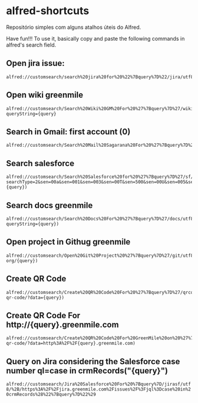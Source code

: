 # alfred-shortcuts
Repositório simples com alguns atalhos úteis do Alfred. 
 
Have fun!!! 
To use it, basically copy and paste the following commands in alfred's search field. 


## Open jira issue: 
```
alfred://customsearch/search%20jira%20for%20%22%7Bquery%7D%22/jira/utf8/noplus/https://jira.greenmile.com/browse/{query}
```

## Open wiki greenmile
```
alfred://customsearch/Search%20Wiki%20GM%20For%20%27%7Bquery%7D%27/wiki/utf8/plus/http://wiki.greenmile.com/dosearchsite.action?queryString={query}
```

## Search in Gmail: first account (0)
```
alfred://customsearch/Search%20Mail%20Sagarana%20For%20%27%7Bquery%7D%27/gmail/utf8/plus/https://mail.google.com/mail/u/0/#search/{query})
```

## Search salesforce 
```
alfred://customsearch/Search%20Salesforce%20for%20%27%7Bquery%7D%27/sf/utf8/noplus/https://na11.salesforce.com/_ui/search/ui/UnifiedSearchResults?searchType=2&sen=00a&sen=001&sen=003&sen=00T&sen=500&sen=00U&sen=005&sen=800&sen=00O&str={query})
```

## Search docs greenmile

```
alfred://customsearch/Search%20Docs%20For%20%27%7Bquery%7D%27/docs/utf8/noplus/http://docs.greenmile.com/dosearchsite.action?queryString={query})
```

## Open project in Githug greenmile
```
alfred://customsearch/Open%20Git%20Project%20%27%7Bquery%7D%27/git/utf8/noplus/https://github.com/greenmilellc-org/{query})
```

## Create QR Code
```
alfred://customsearch/Create%20QR%20Code%20For%20%27%7Bquery%7D%27/qrcode/utf8/noplus/https://api.qrserver.com/v1/create-qr-code/?data={query})
```

## Create QR Code For http://{query}.greenmile.com
```
alfred://customsearch/Create%20QR%20Code%20For%20GreenMile%20on%20%27%7Bquery%7D%27/qrcode%20gm/utf8/noplus/https://api.qrserver.com/v1/create-qr-code/?data=http%3A%2F%2F{query}.greenmile.com)
```

## Query on Jira considering the Salesforce case number ql=case in crmRecords("{query}")

```alfred://customsearch/Jira%20Salesforce%20For%20%7Bquery%7D/jirasf/utf8/%2B/https%3A%2F%2Fjira.greenmile.com%2Fissues%2F%3Fjql%3Dcase%20in%20crmRecords%28%22%7Bquery%7D%22%29```
